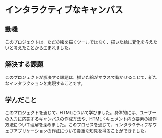 # インタラクティブなキャンバス

## 動機
このプロジェクトは、ただの絵を描くツールではなく、描いた絵に変化を与えたいと考えたことから生まれました。

## 解決する課題
このプロジェクトが解決する課題は、描いた絵がマウスで動かせることで、新たなインタラクションを実現することです。

## 学んだこと
このプロジェクトを通じて、HTMLについて学びました。具体的には、ユーザーの入力に応答するキャンバスの作成方法や、HTMLドキュメント内の要素の操作方法について理解を深めました。このプロセスを通じて、インタラクティブなウェブアプリケーションの作成について貴重な知見を得ることができました。



